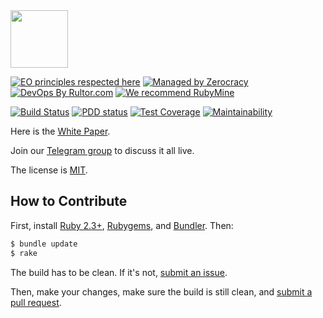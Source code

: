 <img src="http://www.zold.io/logo.svg" width="92px" height="92px"/>

[![EO principles respected here](http://www.elegantobjects.org/badge.svg)](http://www.elegantobjects.org)
[![Managed by Zerocracy](https://www.0crat.com/badge/CAZPZR9FS.svg)](https://www.0crat.com/p/CAZPZR9FS)
[![DevOps By Rultor.com](http://www.rultor.com/b/zold-io/out)](http://www.rultor.com/p/zold-io/out)
[![We recommend RubyMine](http://www.elegantobjects.org/rubymine.svg)](https://www.jetbrains.com/ruby/)

[![Build Status](https://travis-ci.org/zold-io/wts.zold.io.svg)](https://travis-ci.org/zold-io/wts.zold.io)
[![PDD status](http://www.0pdd.com/svg?name=zold-io/wts.zold.io)](http://www.0pdd.com/p?name=zold-io/wts.zold.io)
[![Test Coverage](https://img.shields.io/codecov/c/github/zold-io/wts.zold.io.svg)](https://codecov.io/github/zold-io/wts.zold.io?branch=master)
[![Maintainability](https://api.codeclimate.com/v1/badges/7489c1d2bacde40ffc09/maintainability)](https://codeclimate.com/github/zold-io/wts.zold.io/maintainability)

Here is the [White Paper](https://papers.zold.io//wp.pdf).

Join our [Telegram group](https://t.me/zold_io) to discuss it all live.

The license is [MIT](https://github.com/zold-io/wts.zold.io/blob/master/LICENSE.txt).

## How to Contribute

First, install
[Ruby 2.3+](https://www.ruby-lang.org/en/documentation/installation/),
[Rubygems](https://rubygems.org/pages/download),
and
[Bundler](https://bundler.io/).
Then:

```bash
$ bundle update
$ rake
```

The build has to be clean. If it's not, [submit an issue](https://github.com/zold-io/out/issues).

Then, make your changes, make sure the build is still clean,
and [submit a pull request](https://www.yegor256.com/2014/04/15/github-guidelines.html).
